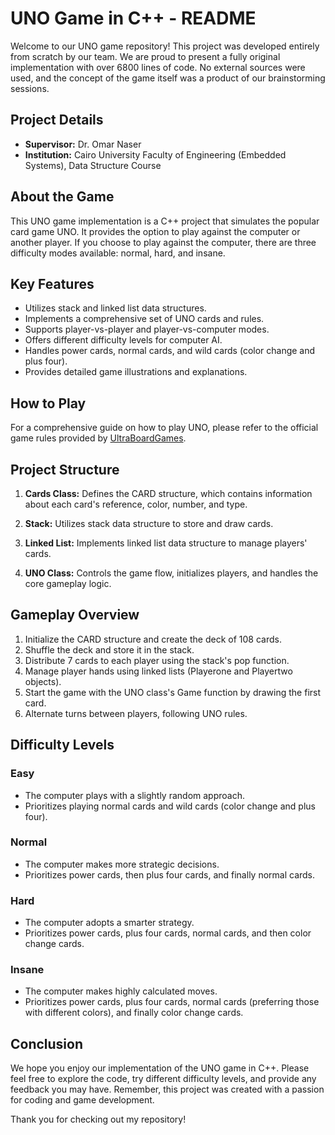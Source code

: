 # UNO Game in C++ - README

Welcome to our UNO game repository! This project was developed entirely from scratch by our team. We are proud to present a fully original implementation with over 6800 lines of code. No external sources were used, and the concept of the game itself was a product of our brainstorming sessions.

## Project Details

- **Supervisor:** Dr. Omar Naser
- **Institution:** Cairo University Faculty of Engineering (Embedded Systems), Data Structure Course

## About the Game

This UNO game implementation is a C++ project that simulates the popular card game UNO. It provides the option to play against the computer or another player. If you choose to play against the computer, there are three difficulty modes available: normal, hard, and insane.

## Key Features

- Utilizes stack and linked list data structures.
- Implements a comprehensive set of UNO cards and rules.
- Supports player-vs-player and player-vs-computer modes.
- Offers different difficulty levels for computer AI.
- Handles power cards, normal cards, and wild cards (color change and plus four).
- Provides detailed game illustrations and explanations.

## How to Play

For a comprehensive guide on how to play UNO, please refer to the official game rules provided by [UltraBoardGames](https://www.ultraboardgames.com/uno/game-rules.php).

## Project Structure

1. **Cards Class:** Defines the CARD structure, which contains information about each card's reference, color, number, and type.

2. **Stack:** Utilizes stack data structure to store and draw cards.

3. **Linked List:** Implements linked list data structure to manage players' cards.

4. **UNO Class:** Controls the game flow, initializes players, and handles the core gameplay logic.

## Gameplay Overview

1. Initialize the CARD structure and create the deck of 108 cards.
2. Shuffle the deck and store it in the stack.
3. Distribute 7 cards to each player using the stack's pop function.
4. Manage player hands using linked lists (Playerone and Playertwo objects).
5. Start the game with the UNO class's Game function by drawing the first card.
6. Alternate turns between players, following UNO rules.

## Difficulty Levels

### Easy

- The computer plays with a slightly random approach.
- Prioritizes playing normal cards and wild cards (color change and plus four).

### Normal

- The computer makes more strategic decisions.
- Prioritizes power cards, then plus four cards, and finally normal cards.

### Hard

- The computer adopts a smarter strategy.
- Prioritizes power cards, plus four cards, normal cards, and then color change cards.

### Insane

- The computer makes highly calculated moves.
- Prioritizes power cards, plus four cards, normal cards (preferring those with different colors), and finally color change cards.

## Conclusion

We hope you enjoy our implementation of the UNO game in C++. Please feel free to explore the code, try different difficulty levels, and provide any feedback you may have. Remember, this project was created with a passion for coding and game development.

Thank you for checking out my repository!

